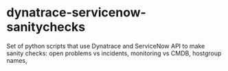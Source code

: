 # dynatrace-servicenow-sanitychecks
Set of python scripts that use Dynatrace and ServiceNow API to make sanity checks: open problems vs incidents, monitoring vs CMDB, hostgroup names, 
